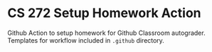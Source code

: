 # CS 272 Setup Homework Action

Github Action to setup homework for Github Classroom autograder. Templates for workflow included in `.github` directory.
